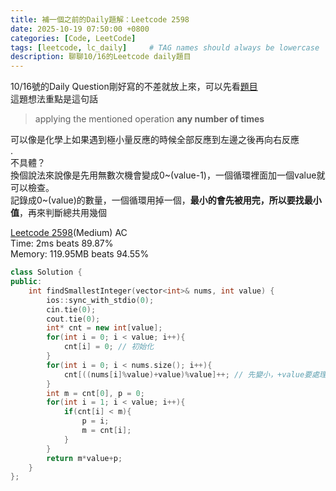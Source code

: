 ```yaml
---
title: 補一個之前的Daily題解：Leetcode 2598
date: 2025-10-19 07:50:00 +0800
categories: [Code, LeetCode]
tags: [leetcode, lc_daily]     # TAG names should always be lowercase
description: 聊聊10/16的Leetcode daily題目
---
```


10/16號的Daily Question剛好寫的不差就放上來，可以先看[題目](https://leetcode.com/problems/smallest-missing-non-negative-integer-after-operations/)  
這題想法重點是這句話

> applying the mentioned operation **any number of times**

可以像是化學上如果遇到極小量反應的時候全部反應到左邊之後再向右反應  
.  
不具體？  
換個說法來說像是先用無數次機會變成0~(value-1)，一個循環裡面加一個value就可以檢查。  
記錄成0~(value)的數量，一個循環用掉一個，**最小的會先被用完，所以要找最小值**，再來判斷總共用幾個

[Leetcode 2598](https://leetcode.com/problems/smallest-missing-non-negative-integer-after-operations/)(Medium) AC  
Time: 2ms beats 89.87%  
Memory: 119.95MB beats 94.55%
```c++
class Solution {
public:
    int findSmallestInteger(vector<int>& nums, int value) {
        ios::sync_with_stdio(0);
        cin.tie(0);
        cout.tie(0);
        int* cnt = new int[value];
        for(int i = 0; i < value; i++){
            cnt[i] = 0; // 初始化
        }
        for(int i = 0; i < nums.size(); i++){
            cnt[((nums[i]%value)+value)%value]++; // 先變小，+value要處理負數
        }
        int m = cnt[0], p = 0;
        for(int i = 1; i < value; i++){
            if(cnt[i] < m){
                p = i;
                m = cnt[i];
            }
        }
        return m*value+p;
    }
};
```
